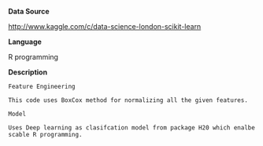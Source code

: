 **Data Source**

http://www.kaggle.com/c/data-science-london-scikit-learn

**Language**

R programming 

**Description**

    Feature Engineering
  
    This code uses BoxCox method for normalizing all the given features.
  
    Model
  
    Uses Deep learning as clasifcation model from package H20 which enalbe scable R programming.
  
